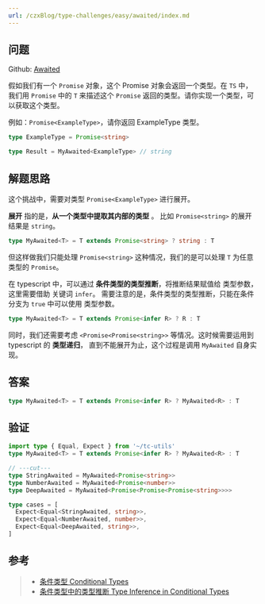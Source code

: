 ```yaml
---
url: /czxBlog/type-challenges/easy/awaited/index.md
---
```

## 问题

Github: [Awaited](https://github.com/type-challenges/type-challenges/blob/main/questions/00189-easy-awaited/)

假如我们有一个 `Promise` 对象，这个 Promise 对象会返回一个类型。在 `TS` 中，我们用 `Promise` 中的 `T` 来描述这个 `Promise` 返回的类型。请你实现一个类型，可以获取这个类型。

例如：`Promise<ExampleType>`，请你返回 ExampleType 类型。

```ts
type ExampleType = Promise<string>

type Result = MyAwaited<ExampleType> // string
```

## 解题思路

这个挑战中，需要对类型 `Promise<ExampleType>` 进行展开。

**展开** 指的是，**从一个类型中提取其内部的类型** 。 比如 `Promise<string>` 的展开结果是 `string`。

```ts
type MyAwaited<T> = T extends Promise<string> ? string : T
```

但这样做我们只能处理 `Promise<string>` 这种情况，我们的是可以处理 `T` 为任意类型的 `Promise`。

在 typescript 中，可以通过 **条件类型的类型推断**，将推断结果赋值给 类型参数，这里需要借助 关键词 `infer`。
需要注意的是，条件类型的类型推断，只能在条件分支为 `true` 中可以使用 类型参数。

```ts
type MyAwaited<T> = T extends Promise<infer R> ? R : T
```

同时，我们还需要考虑 `<Promise<Promise<string>>` 等情况。这时候需要运用到 typescript 的 **类型递归**，
直到不能展开为止，这个过程是调用 `MyAwaited` 自身实现。

## 答案

```ts
type MyAwaited<T> = T extends Promise<infer R> ? MyAwaited<R> : T
```

## 验证

```ts twoslash
import type { Equal, Expect } from '~/tc-utils'
type MyAwaited<T> = T extends Promise<infer R> ? MyAwaited<R> : T

// ---cut---
type StringAwaited = MyAwaited<Promise<string>>
type NumberAwaited = MyAwaited<Promise<number>>
type DeepAwaited = MyAwaited<Promise<Promise<Promise<string>>>>

type cases = [
  Expect<Equal<StringAwaited, string>>,
  Expect<Equal<NumberAwaited, number>>,
  Expect<Equal<DeepAwaited, string>>,
]
```

## 参考

> * [条件类型 Conditional Types](https://www.typescriptlang.org/docs/handbook/2/conditional-types.html)
> * [条件类型中的类型推断 Type Inference in Conditional Types](https://www.typescriptlang.org/docs/handbook/2/conditional-types.html#inferring-within-conditional-types)
